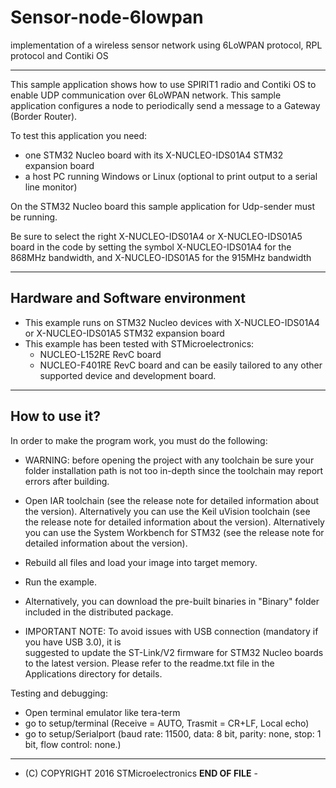 # Sensor-node-6lowpan
 implementation of a wireless sensor network using 6LoWPAN protocol, RPL protocol and Contiki OS

-------------------------------------------------------------------------------
This sample application shows how to use SPIRIT1 radio and Contiki OS to enable UDP communication over 6LoWPAN network.
This sample application configures a node to periodically send a message to a Gateway (Border Router).

To test this application you need:
- one STM32 Nucleo board with its X-NUCLEO-IDS01A4 STM32 expansion board
- a host PC running Windows or Linux (optional to print output to a serial line monitor)

On the STM32 Nucleo board this sample application for Udp-sender must be running.

Be sure to select the right X-NUCLEO-IDS01A4 or X-NUCLEO-IDS01A5 board in the code by setting the symbol X-NUCLEO-IDS01A4 for the 868MHz bandwidth, and X-NUCLEO-IDS01A5 for the 915MHz bandwidth

-----------
Hardware and Software environment
-----------
  - This example runs on STM32 Nucleo devices with X-NUCLEO-IDS01A4 or X-NUCLEO-IDS01A5 STM32 expansion board
  - This example has been tested with STMicroelectronics:
    - NUCLEO-L152RE RevC board
    - NUCLEO-F401RE RevC board
    and can be easily tailored to any other supported device and development board.
    
-----------
How to use it?
-----------
In order to make the program work, you must do the following:
 - WARNING: before opening the project with any toolchain be sure your folder
   installation path is not too in-depth since the toolchain may report errors
   after building.
 - Open IAR toolchain (see the release note for detailed information about the version).
   Alternatively you can use the Keil uVision toolchain (see the release note for detailed information about the version).
   Alternatively you can use the System Workbench for STM32 (see the release note for detailed information about the version).
 - Rebuild all files and load your image into target memory.
 - Run the example.
 - Alternatively, you can download the pre-built binaries in "Binary" 
   folder included in the distributed package. 
   
 - IMPORTANT NOTE: To avoid issues with USB connection (mandatory if you have USB 3.0), it is   
   suggested to update the ST-Link/V2 firmware for STM32 Nucleo boards to the latest version.
   Please refer to the readme.txt file in the Applications directory for details.

Testing and debugging:
 - Open terminal emulator like tera-term
 - go to setup/terminal (Receive = AUTO, Trasmit = CR+LF, Local echo)
 - go to setup/Serialport (baud rate: 11500, data: 8 bit, parity: none, stop: 1 bit, flow control: none.)
   
_______________________________________________________________________________
- (C) COPYRIGHT 2016 STMicroelectronics                   ****END OF FILE**** -

